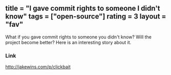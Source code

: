 title = "I gave commit rights to someone I didn't know"
tags = ["open-source"]
rating = 3
layout = "fav"
---

What if you gave commit rights to someone you didn't know? Will the project become better? Here is an interesting story about it.

### Link

http://jakewins.com/p/clickbait
